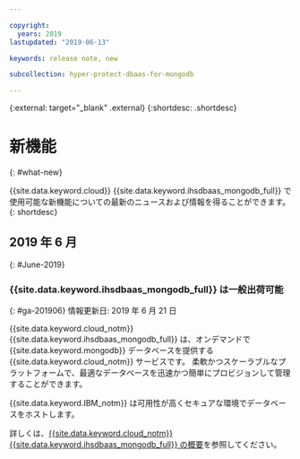 ```yaml
---

copyright:
  years: 2019
lastupdated: "2019-06-13"

keywords: release note, new

subcollection: hyper-protect-dbaas-for-mongodb

---
```


{:external: target="_blank" .external}
{:shortdesc: .shortdesc}


# 新機能
{: #what-new}

{{site.data.keyword.cloud}} {{site.data.keyword.ihsdbaas_mongodb_full}} で使用可能な新機能についての最新のニュースおよび情報を得ることができます。
{: shortdesc}

## 2019 年 6 月
{: #June-2019}

### {{site.data.keyword.ihsdbaas_mongodb_full}} は一般出荷可能
{: #ga-201906}
情報更新日: 2019 年 6 月 21 日

{{site.data.keyword.cloud_notm}} {{site.data.keyword.ihsdbaas_mongodb_full}} は、オンデマンドで {{site.data.keyword.mongodb}} データベースを提供する {{site.data.keyword.cloud_notm}} サービスです。
柔軟かつスケーラブルなプラットフォームで、最適なデータベースを迅速かつ簡単にプロビジョンして管理することができます。

{{site.data.keyword.IBM_notm}} は可用性が高くセキュアな環境でデータベースをホストします。

詳しくは、[{{site.data.keyword.cloud_notm}} {{site.data.keyword.ihsdbaas_mongodb_full}} の概要](/docs/services/hyper-protect-dbaas-for-mongodb?topic=hyper-protect-dbaas-for-mongodb-gettingstarted)を参照してください。
